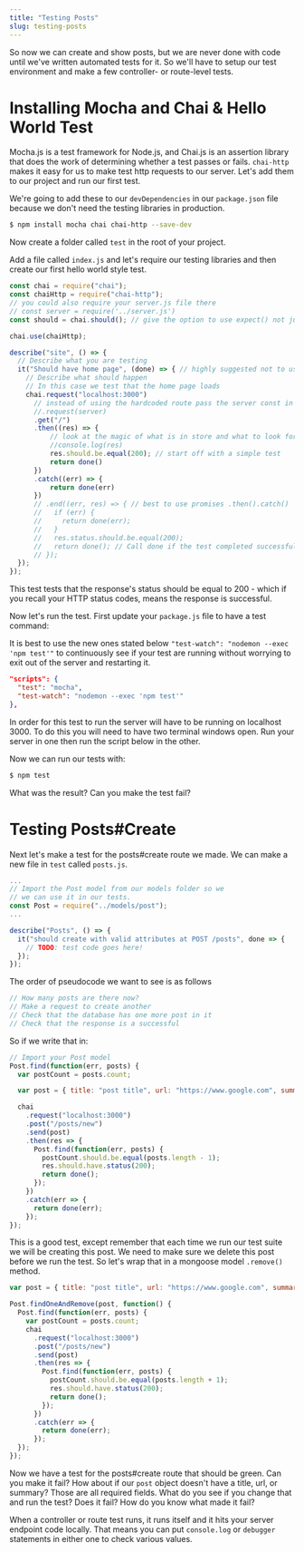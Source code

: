 ```yaml
---
title: "Testing Posts"
slug: testing-posts
---
```


So now we can create and show posts, but we are never done with code until we've written automated tests for it. So we'll have to setup our test environment and make a few controller- or route-level tests.

# Installing Mocha and Chai & Hello World Test

Mocha.js is a test framework for Node.js, and Chai.js is an assertion library that does the work of determining whether a test passes or fails. `chai-http` makes it easy for us to make test http requests to our server. Let's add them to our project and run our first test.

We're going to add these to our `devDependencies` in our `package.json` file because we don't need the testing libraries in production.

```bash
$ npm install mocha chai chai-http --save-dev
```

Now create a folder called `test` in the root of your project.

Add a file called `index.js` and let's require our testing libraries and then create our first hello world style test.

```js
const chai = require("chai");
const chaiHttp = require("chai-http");
// you could also require your server.js file there
// const server = require('../server.js')
const should = chai.should(); // give the option to use expect() not just should

chai.use(chaiHttp);

describe("site", () => {
  // Describe what you are testing
  it("Should have home page", (done) => { // highly suggested not to use
    // Describe what should happen
    // In this case we test that the home page loads
    chai.request("localhost:3000")
      // instead of using the hardcoded route pass the server const in
      //.request(server)
      .get("/")
      .then((res) => {
          // look at the magic of what is in store and what to look for
          //console.log(res)
          res.should.be.equal(200); // start off with a simple test
          return done()
      })
      .catch((err) => {
          return done(err)
      })
      // .end((err, res) => { // best to use promises .then().catch()
      //   if (err) {
      //     return done(err);
      //   }
      //   res.status.should.be.equal(200);
      //   return done(); // Call done if the test completed successfully.
      // });
  });
});
```

This test tests that the response's status should be equal to 200 - which if you recall your HTTP status codes, means the response is successful.

Now let's run the test. First update your `package.js` file to have a test command:

It is best to use the new ones stated below `"test-watch": "nodemon --exec 'npm test'"` to continuously see if your test are running without worrying to exit out of the server and restarting it.
```json
"scripts": {
  "test": "mocha",
  "test-watch": "nodemon --exec 'npm test'"
},
```

In order for this test to run the server will have to be running on localhost 3000. To do this you will need to have two terminal windows open. Run your server in one then run the script below in the other.

Now we can run our tests with:

```bash
$ npm test
```

What was the result? Can you make the test fail?

# Testing Posts#Create

Next let's make a test for the posts#create route we made. We can make a new file in `test` called `posts.js`.

```js
...
// Import the Post model from our models folder so we
// we can use it in our tests.
const Post = require("../models/post");
...

describe("Posts", () => {
  it("should create with valid attributes at POST /posts", done => {
    // TODO: test code goes here!
  });
});
```

The order of pseudocode we want to see is as follows

```js
// How many posts are there now?
// Make a request to create another
// Check that the database has one more post in it
// Check that the response is a successful
```

So if we write that in:

```js
// Import your Post model
Post.find(function(err, posts) {
  var postCount = posts.count;

  var post = { title: "post title", url: "https://www.google.com", summary: "post summary" };

  chai
    .request("localhost:3000")
    .post("/posts/new")
    .send(post)
    .then(res => {
      Post.find(function(err, posts) {
        postCount.should.be.equal(posts.length - 1);
        res.should.have.status(200);
        return done();
      });
    })
    .catch(err => {
      return done(err);
    });
});
```

This is a good test, except remember that each time we run our test suite we will be creating this post. We need to make sure we delete this post before we run the test. So let's wrap that in a mongoose model `.remove()` method.



```js
var post = { title: "post title", url: "https://www.google.com", summary: "post summary" };

Post.findOneAndRemove(post, function() {
  Post.find(function(err, posts) {
    var postCount = posts.count;
    chai
      .request("localhost:3000")
      .post("/posts/new")
      .send(post)
      .then(res => {
        Post.find(function(err, posts) {
          postCount.should.be.equal(posts.length + 1);
          res.should.have.status(200);
          return done();
        });
      })
      .catch(err => {
        return done(err);
      });
  });
});
```

Now we have a test for the posts#create route that should be green. Can you make it fail? How about if our `post` object doesn't have a title, url, or summary? Those are all required fields. What do you see if you change that and run the test? Does it fail? How do you know what made it fail?

When a controller or route test runs, it runs itself and it hits your server endpoint code locally. That means you can put `console.log` or `debugger` statements in either one to check various values.

